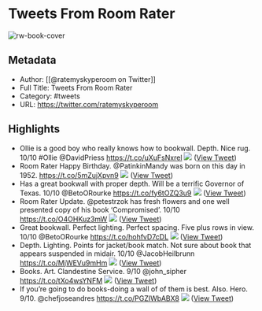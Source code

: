# Tweets From Room Rater

![rw-book-cover](https://pbs.twimg.com/profile_images/1256222966645493760/1oDWIu9p.jpg)

## Metadata
- Author: [[@ratemyskyperoom on Twitter]]
- Full Title: Tweets From Room Rater
- Category: #tweets
- URL: https://twitter.com/ratemyskyperoom

## Highlights
- Ollie is a good boy who really knows how to bookwall. Depth. Nice rug. 10/10 #Ollie @DavidPriess https://t.co/uXuFsNxrel
  ![](https://pbs.twimg.com/media/FY7ADVOXoAIlntk.jpg) ([View Tweet](https://twitter.com/ratemyskyperoom/status/1553390089555812353))
- Room Rater Happy Birthday. @PatinkinMandy was born on this day in 1952. https://t.co/5mZujXpvn9
  ![](https://pbs.twimg.com/media/FFc4j8aUcA4yuTp.jpg) ([View Tweet](https://twitter.com/ratemyskyperoom/status/1465702405400457218))
- Has a great bookwall with proper depth. Will be a terrific Governor of Texas. 10/10 @BetoORourke https://t.co/fy6tOZQ3u9
  ![](https://pbs.twimg.com/media/FEQidh-XIAM7s_x.jpg) ([View Tweet](https://twitter.com/ratemyskyperoom/status/1460330077254832135))
- Room Rater Update. @petestrzok has fresh flowers and one well presented copy of his book ‘Compromised’. 10/10 https://t.co/O4OHKuz3mW
  ![](https://pbs.twimg.com/media/E4CJuQpVkAIAK8f.jpg) ([View Tweet](https://twitter.com/ratemyskyperoom/status/1405274518508109824))
- Great bookwall. Perfect lighting. Perfect spacing. Five plus rows in view. 10/10 @BetoORourke https://t.co/hohfvD7cDL
  ![](https://pbs.twimg.com/media/EkS5msCXcAEC1UZ.jpg) ([View Tweet](https://twitter.com/ratemyskyperoom/status/1316381070946971650))
- Depth. Lighting. Points for jacket/book match. Not sure about book that appears suspended in midair. 10/10 @JacobHeilbrunn https://t.co/MjWEVu9mHm
  ![](https://pbs.twimg.com/media/EdFbKjvXsAE5nb1.jpg) ([View Tweet](https://twitter.com/ratemyskyperoom/status/1283907610211753985))
- Books. Art. Clandestine Service. 9/10 @john_sipher https://t.co/tXo4wsYNFM
  ![](https://pbs.twimg.com/media/Ebo4Sc9XsAEQCYi.jpg) ([View Tweet](https://twitter.com/ratemyskyperoom/status/1277395342955249664))
- If you’re going to do books-doing a wall of of them is best. Also. Hero. 9/10. @chefjoseandres https://t.co/PGZIWbABX8
  ![](https://pbs.twimg.com/media/EV47pfHWkAE--3C.jpg) ([View Tweet](https://twitter.com/ratemyskyperoom/status/1251503333917052933))
